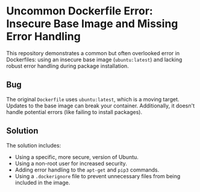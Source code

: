 # Uncommon Dockerfile Error: Insecure Base Image and Missing Error Handling

This repository demonstrates a common but often overlooked error in Dockerfiles: using an insecure base image (`ubuntu:latest`) and lacking robust error handling during package installation.

## Bug
The original `Dockerfile` uses `ubuntu:latest`, which is a moving target.  Updates to the base image can break your container. Additionally, it doesn't handle potential errors (like failing to install packages). 

## Solution
The solution includes:
* Using a specific, more secure, version of Ubuntu.
* Using a non-root user for increased security.
* Adding error handling to the `apt-get` and `pip3` commands.
* Using a `.dockerignore` file to prevent unnecessary files from being included in the image.